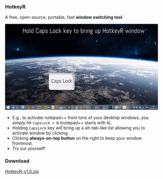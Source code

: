 ### HotkeyR 
A free, open-source, portable, fast **window switching tool**.

![alt text](Docs/Demo.gif)

* E.g., to activate notepad++ from tons of your desktop windows, you simply hit `CapsLock + N` (notepad++ starts with `N`).
* Holding `CapsLock` key will bring up a alt-tab-like list allowing you to activate window by clicking.
* Clicking **always-on-top button** on the right to keep your window frontmost. 
* Try out yourself!

### Download
[HotkeyR-v1.0.zip](https://github.com/rossning92/HotkeyR/releases/download/v1.0/HotkeyR-v1.0.zip)